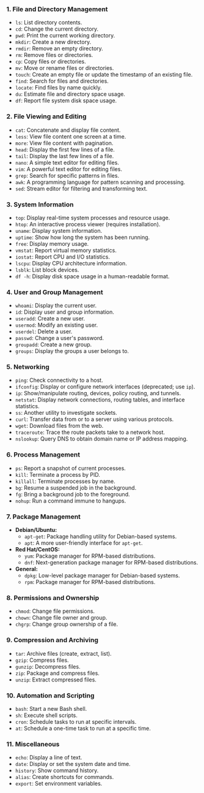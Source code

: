 ### **1. File and Directory Management**
- `ls`: List directory contents.
- `cd`: Change the current directory.
- `pwd`: Print the current working directory.
- `mkdir`: Create a new directory.
- `rmdir`: Remove an empty directory.
- `rm`: Remove files or directories.
- `cp`: Copy files or directories.
- `mv`: Move or rename files or directories.
- `touch`: Create an empty file or update the timestamp of an existing file.
- `find`: Search for files and directories.
- `locate`: Find files by name quickly.
- `du`: Estimate file and directory space usage.
- `df`: Report file system disk space usage.

### **2. File Viewing and Editing**
- `cat`: Concatenate and display file content.
- `less`: View file content one screen at a time.
- `more`: View file content with pagination.
- `head`: Display the first few lines of a file.
- `tail`: Display the last few lines of a file.
- `nano`: A simple text editor for editing files.
- `vim`: A powerful text editor for editing files.
- `grep`: Search for specific patterns in files.
- `awk`: A programming language for pattern scanning and processing.
- `sed`: Stream editor for filtering and transforming text.

### **3. System Information**
- `top`: Display real-time system processes and resource usage.
- `htop`: An interactive process viewer (requires installation).
- `uname`: Display system information.
- `uptime`: Show how long the system has been running.
- `free`: Display memory usage.
- `vmstat`: Report virtual memory statistics.
- `iostat`: Report CPU and I/O statistics.
- `lscpu`: Display CPU architecture information.
- `lsblk`: List block devices.
- `df -h`: Display disk space usage in a human-readable format.

### **4. User and Group Management**
- `whoami`: Display the current user.
- `id`: Display user and group information.
- `useradd`: Create a new user.
- `usermod`: Modify an existing user.
- `userdel`: Delete a user.
- `passwd`: Change a user's password.
- `groupadd`: Create a new group.
- `groups`: Display the groups a user belongs to.

### **5. Networking**
- `ping`: Check connectivity to a host.
- `ifconfig`: Display or configure network interfaces (deprecated; use `ip`).
- `ip`: Show/manipulate routing, devices, policy routing, and tunnels.
- `netstat`: Display network connections, routing tables, and interface statistics.
- `ss`: Another utility to investigate sockets.
- `curl`: Transfer data from or to a server using various protocols.
- `wget`: Download files from the web.
- `traceroute`: Trace the route packets take to a network host.
- `nslookup`: Query DNS to obtain domain name or IP address mapping.

### **6. Process Management**
- `ps`: Report a snapshot of current processes.
- `kill`: Terminate a process by PID.
- `killall`: Terminate processes by name.
- `bg`: Resume a suspended job in the background.
- `fg`: Bring a background job to the foreground.
- `nohup`: Run a command immune to hangups.

### **7. Package Management**
- **Debian/Ubuntu:**
  - `apt-get`: Package handling utility for Debian-based systems.
  - `apt`: A more user-friendly interface for `apt-get`.
- **Red Hat/CentOS:**
  - `yum`: Package manager for RPM-based distributions.
  - `dnf`: Next-generation package manager for RPM-based distributions.
- **General:**
  - `dpkg`: Low-level package manager for Debian-based systems.
  - `rpm`: Package manager for RPM-based distributions.

### **8. Permissions and Ownership**
- `chmod`: Change file permissions.
- `chown`: Change file owner and group.
- `chgrp`: Change group ownership of a file.

### **9. Compression and Archiving**
- `tar`: Archive files (create, extract, list).
- `gzip`: Compress files.
- `gunzip`: Decompress files.
- `zip`: Package and compress files.
- `unzip`: Extract compressed files.

### **10. Automation and Scripting**
- `bash`: Start a new Bash shell.
- `sh`: Execute shell scripts.
- `cron`: Schedule tasks to run at specific intervals.
- `at`: Schedule a one-time task to run at a specific time.

### **11. Miscellaneous**
- `echo`: Display a line of text.
- `date`: Display or set the system date and time.
- `history`: Show command history.
- `alias`: Create shortcuts for commands.
- `export`: Set environment variables.
